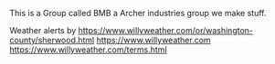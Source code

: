 This is a Group called BMB a Archer industries group we make stuff.

Weather alerts by
https://www.willyweather.com/or/washington-county/sherwood.html
https://www.willyweather.com
https://www.willyweather.com/terms.html
